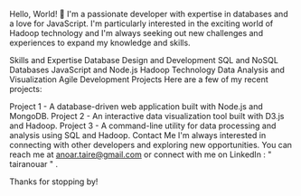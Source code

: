 Hello, World! 👋
I'm a passionate developer with expertise in databases and a love for JavaScript. I'm particularly interested in the exciting world of Hadoop technology and I'm always seeking out new challenges and experiences to expand my knowledge and skills.

Skills and Expertise
Database Design and Development
SQL and NoSQL Databases
JavaScript and Node.js
Hadoop Technology
Data Analysis and Visualization
Agile Development
Projects
Here are a few of my recent projects:

Project 1 - A database-driven web application built with Node.js and MongoDB.
Project 2 - An interactive data visualization tool built with D3.js and Hadoop.
Project 3 - A command-line utility for data processing and analysis using SQL and Hadoop.
Contact Me
I'm always interested in connecting with other developers and exploring new opportunities. You can reach me at anoar.taire@gmail.com or connect with me on LinkedIn : " tairanouar "
.

Thanks for stopping by!
